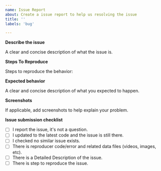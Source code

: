 ```yaml
---
name: Issue Report
about: Create a issue report to help us resolving the issue
title: ''
labels: 'bug'

---
```


**Describe the issue**

A clear and concise description of what the issue is.

**Steps To Reproduce**

Steps to reproduce the behavior:

**Expected behavior**

A clear and concise description of what you expected to happen.

**Screenshots**

If applicable, add screenshots to help explain your problem.

**Issue submission checklist**

- [ ]  I report the issue, it's not a question.
- [ ]  I updated to the latest code and the issue is still there.
- [ ]  I checked no similar issue exists.
- [ ]  There is reproducer code/error and related data files (videos, images, etc).
- [ ]  There is a Detailed Description of the issue.
- [ ]  There is step to reproduce the issue.